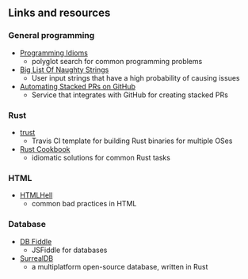 ## Links and resources

### General programming

- [Programming Idioms](https://www.programming-idioms.org/)
  - polyglot search for common programming problems
- [Big List Of Naughty Strings](https://github.com/minimaxir/big-list-of-naughty-strings)
  - User input strings that have a high probability of causing issues
- [Automating Stacked PRs on GitHub](https://graphite.dev/blog/stacked-prs)
  - Service that integrates with GitHub for creating stacked PRs

### Rust

- [trust](https://github.com/japaric/trust)
  - Travis CI template for building Rust binaries for multiple OSes
- [Rust Cookbook](https://rust-lang-nursery.github.io/rust-cookbook/)
  - idiomatic solutions for common Rust tasks

### HTML

- [HTMLHell](https://htmlhell.com/)
  - common bad practices in HTML

### Database

- [DB Fiddle](https://www.db-fiddle.com/f/2hU2nuUrSiujYtn9eBtuXV/0)
  - JSFiddle for databases
- [SurrealDB](https://docs.surrealdb.com/docs/integration/sdks/rust/)
  - a multiplatform open-source database, written in Rust

